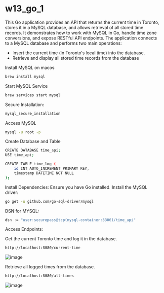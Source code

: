# w13_go_1

This Go application provides an API that returns the current time in Toronto, stores it in a MySQL database, and allows retrieval of all stored time records. It demonstrates how to work with MySQL in Go, handle time zone conversions, and expose RESTful API endpoints.
The application connects to a MySQL database and performs two main operations:
- Insert the current time (in Toronto's local time) into the database.
- Retrieve and display all stored time records from the database

Install MySQL on macos
``` bash 
brew install mysql
```
Start MySQL Service
``` bash 
brew services start mysql
```
Secure Installation:
``` bash 
mysql_secure_installation
```
Access MySQL
``` bash 
mysql -u root -p
```
Create Database and Table
``` bash
CREATE DATABASE time_api;
USE time_api;

CREATE TABLE time_log (
    id INT AUTO_INCREMENT PRIMARY KEY,
    timestamp DATETIME NOT NULL
);
```
Install Dependencies:
Ensure you have Go installed.
Install the MySQL driver:
``` bash
go get -u github.com/go-sql-driver/mysql
```
DSN for MYSQL:
```bash
dsn := "user:securepass@tcp(mysql-container:3306)/time_api"
```

Access Endpoints:

Get the current Toronto time and log it in the database. 
```bash 
http://localhost:8080/current-time
```
![image](https://github.com/RishwanthReddy17/user-attachments/raw/721390bb3ef7576fc6cf9edd5d6eea5947ba20d2/1.png)

Retrieve all logged times from the database.
```bash
http://localhost:8080/all-times
```
![image](https://github.com/RishwanthReddy17/user-attachments/raw/721390bb3ef7576fc6cf9edd5d6eea5947ba20d2/2.png)




